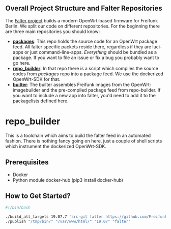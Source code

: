 ## Overall Project Structure and Falter Repositories
The [Falter project](https://github.com/freifunk-berlin/falter-packages) builds a modern OpenWrt-based firmware for Freifunk Berlin. We split our code on different repositories. For the beginning there are three main repositories you should know:

+ **[packages](https://github.com/freifunk-berlin/falter-packages/)**: This repo holds the source code for an OpenWrt package feed. All falter specific packets reside there, regardless if they are luci-apps or just command-line-apps. *Everything* should be bundled as a package. If you want to file an issue or fix a bug you probably want to go here.
+ **[repo_builder](https://github.com/freifunk-berlin/falter-repo_builder)**: In that repo there is a script which compiles the source codes from *packages* repo into a package feed. We use the dockerized OpenWrt-SDK for that.
+ **[builter](https://github.com/freifunk-berlin/falter-builter)**: The builter assembles Freifunk images from the OpenWrt-imagebuilder and the pre-compiled package feed from repo-builder. If you want to include a new app into falter, you'd need to add it to the packagelists defined here.


# repo_builder
This is a toolchain which aims to build the falter feed in an automated fashion. There is nothing fancy going on here, just a couple of shell scripts which instrument the dockerized OpenWrt-SDK.


## Prerequisites

* Docker
* Python module docker-hub (pip3 install docker-hub)


## How to Get Started?

```sh
#!/bin/bash

./build_all_targets 19.07.7 'src-git falter https://github.com/Freifunk-Spalter/packages.git^8bd09448b8d7f349d0ee3502e5df9303b2272da0' /tmp/bin/
./publish "/tmp/bin/" "/var/www/html/" "19.07" "falter"
```
